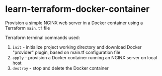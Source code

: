 # learn-terraform-docker-container

Provision a simple NGINX web server in a Docker container using a Terraform `main.tf` file

Terraform terminal commands used:
1. `init` - initialize project working directory and download Docker "provider" plugin, based on main.tf configuration file
2. `apply` - provision a Docker container running an NGINX server on local host
3. `destroy` - stop and delete the Docker container

